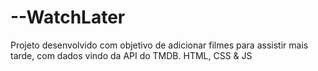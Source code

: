 # --WatchLater
Projeto desenvolvido com objetivo de adicionar filmes para assistir mais tarde, com dados vindo da API do TMDB. HTML, CSS &amp; JS
